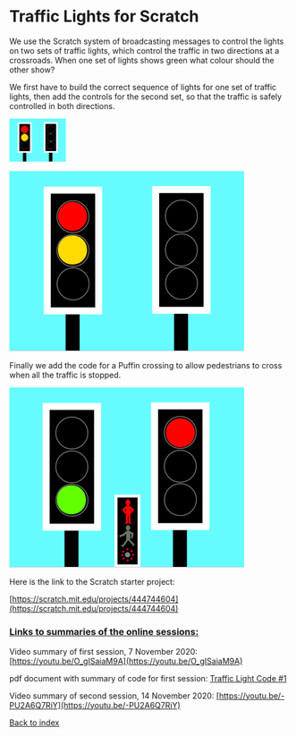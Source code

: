 # Traffic Lights for Scratch

We use the Scratch system of broadcasting messages to control the lights on two sets of traffic lights, which control the traffic in two directions at a crossroads. When one set of lights shows green what colour should the other show?

We first have to build the correct sequence of lights for one set of traffic lights, then add the controls for the second set, so that the traffic is safely controlled in both directions.

<img src="https://github.com/WokLibCodeClub/OnlineCodeclub/blob/master/traffic_lights.png" width=20% height=20%>

![alt text](traffic_lights.png "Traffic Lights starter")

Finally we add the code for a Puffin crossing to allow pedestrians to cross when all the traffic is stopped.

![alt text](traffic_lights2.png "Traffic Lights 2")

Here is the link to the Scratch starter project:

[https://scratch.mit.edu/projects/444744604](https://scratch.mit.edu/projects/444744604)

### <ins>Links to summaries of the online sessions:</ins>

Video summary of first session, 7 November 2020:  [https://youtu.be/O_gISaiaM9A](https://youtu.be/O_gISaiaM9A)

pdf document with summary of code for first session:  [Traffic Light Code #1](https://github.com/WokLibCodeClub/OnlineCodeclub/blob/master/CodeClub_Scratch_Traffic_Light_Code_%231.pdf)

Video summary of second session, 14 November 2020:  [https://youtu.be/-PU2A6Q7RiY](https://youtu.be/-PU2A6Q7RiY)

[Back to index](README.md)
